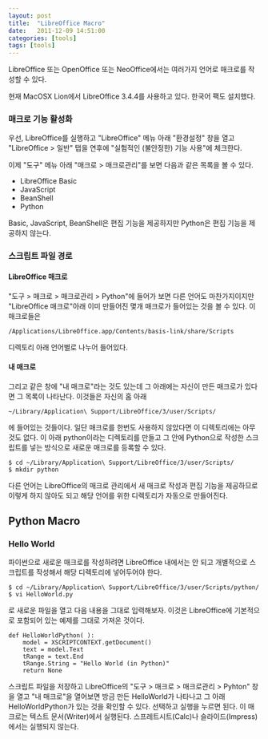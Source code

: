 ```yaml
---
layout: post
title:  "LibreOffice Macro"
date:   2011-12-09 14:51:00
categories: [tools]
tags: [tools]
---
```


LibreOffice 또는 OpenOffice 또는 NeoOffice에서는 여러가지 언어로 매크로를 작성할 수 있다.

현재 MacOSX Lion에서 LibreOffice 3.4.4를 사용하고 있다. 한국어 팩도 설치했다.

### 매크로 기능 활성화

우선, LibreOffice를 실행하고 "LibreOffice" 메뉴 아래 "환경설정" 창을 열고 "LibreOffice >  일반" 탭을 연후에 "실험적인 (불안정한) 기능 사용"에 체크한다.

이제 "도구" 메뉴 아래 "매크로 > 매크로관리"를 보면 다음과 같은 목록을 볼 수 있다.

- LibreOffice Basic
- JavaScript
- BeanShell
- Python

Basic, JavaScript, BeanShell은 편집 기능을 제공하지만 Python은 편집 기능을 제공하지 않는다.

### 스크립트 파일 경로

#### LibreOffice 매크로

"도구 > 매크로 > 매크로관리 > Python"에 들어가 보면 다른 언어도 마찬가지이지만 "LibreOffice 매크로"아래 이미 만들어진 몇개 매크로가 들어있는 것을 볼 수 있다. 이 매크로들은

`/Applications/LibreOffice.app/Contents/basis-link/share/Scripts`

디렉토리 아래 언어별로 나누어 들어있다.

#### 내 매크로

그리고 같은 창에 "내 매크로"라는 것도 있는데 그 아래에는 자신이 만든 매크로가 있다면 그 목록이 나타난다. 이것들은 자신의 홈 아래

`~/Library/Application\ Support/LibreOffice/3/user/Scripts/`

에 들어있는 것들이다. 일단 매크로를 한번도 사용하지 않았다면 이 디렉토리에는 아무 것도 없다. 이 아래 python이라는 디렉토리를 만들고 그 안에 Python으로 작성한 스크립트를 넣는 방식으로 새로운 매크로를 등록할 수 있다.

```
$ cd ~/Library/Application\ Support/LibreOffice/3/user/Scripts/
$ mkdir python
```

다른 언어는 LibreOffice의 매크로 관리에서 새 매크로 작성과 편집 기능을 제공하므로 이렇게 하지 않아도 되고 해당 언어를 위한 디렉토리가 자동으로 만들어진다.

## Python Macro

### Hello World

파이썬으로 새로운 매크로를 작성하려면 LibreOffice 내에서는 안 되고 개별적으로 스크립트를 작성해서 해당 디렉토리에 넣어두어야 한다.

```
$ cd ~/Library/Application\ Support/LibreOffice/3/user/Scripts/python/
$ vi HelloWorld.py
```

로 새로운 파일을 열고 다음 내용을 그대로 입력해보자. 이것은 LibreOffice에 기본적으로 포함되어 있는 예제를 그대로 가져온 것이다.

```
def HelloWorldPython( ):
    model = XSCRIPTCONTEXT.getDocument()
    text = model.Text
    tRange = text.End
    tRange.String = "Hello World (in Python)"
    return None
```
	
스크립트 파일을 저장하고 LibreOffice의 "도구 > 매크로 > 매크로관리 > Pyhton" 창을 열고 "내 매크로"을 열어보면 방금 만든 HelloWorld가 나타나고 그 아래 HelloWorldPython가 있는 것을 확인할 수 있다. 선택하고 실행을 누르면 된다. 이 매크로는 텍스트 문서(Writer)에서 실행된다. 스프레트시트(Calc)나 슬라이드(Impress)에서는 실행되지 않는다.
